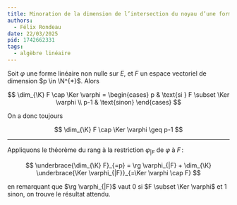 ```yaml
---
title: Minoration de la dimension de l’intersection du noyau d’une forme linéaire avec un sous-espace vectoriel
authors:
  - Félix Rondeau
date: 22/03/2025
pid: 1742662331
tags:
  - algèbre linéaire
---
```


Soit $\varphi$ une forme linéaire non nulle sur $E$, et $F$ un espace vectoriel de dimension $p \in \N^{*}$. Alors

$$
    \dim_{\K} F \cap \Ker \varphi = \begin{cases}
        p & \text{si } F \subset \Ker \varphi \\
        p-1 & \text{sinon}
    \end{cases}
$$

On a donc toujours

$$
    \dim_{\K} F \cap \Ker \varphi \geq p-1
$$

---

Appliquons le théorème du rang à la restriction $\varphi_{|F}$ de $\varphi$ à $F$ :

$$
    \underbrace{\dim_{\K} F}_{=p} = \rg \varphi_{|F} + \dim_{\K} \underbrace{\Ker  \varphi_{|F}}_{=\Ker \varphi \cap F}
$$

en remarquant que $\rg \varphi_{|F}$ vaut 0 si $F \subset \Ker \varphi$ et 1 sinon, on trouve le résultat attendu.
